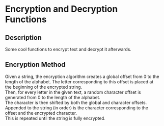 # Encryption and Decryption Functions
## Description
Some cool functions to encrypt text and decrypt it afterwards.
## Encryption Method
Given a string, the encryption algorithm creates a global offset from 0 to the length of the alphabet. The letter corresponding to this offset is placed at the beginning of the encrypted string.  
Then, for every letter in the given text, a random character offset is generated from 0 to the length of the alphabet.  
The character is then shifted by both the global and character offsets.
Appended to the string (in order) is the character corresponding to the offset and the encrypted character.  
This is repeated until the string is fully encrypted.

